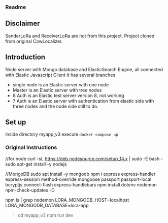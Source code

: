 
### Readme
## Disclaimer
SenderLoRa and ReceiverLoRa are not from this project.
Project cloned from original CowLocalizer.
## Introduction
Node server with Mongo database and ElasticSearch Engine, all connected with Elastic Javascript Client
It has several branches
- single node is an Elastic server with one node
- Master is an Elastic server with tree nodes
- 8 Auth is an Elastic test server version 8, not working
- 7 Auth is an Elastic server with authentication from elastic side with three nodes and the node side still to do.
## Set up 
Inside directory myapp_v3 execute
`docker-compose up `


### Original Instructions
//for node
curl -sL https://deb.nodesource.com/setup_14.x | sudo -E bash -
sudo apt-get install -y nodejs

//MongoDB
sudo apt install -y mongodb
npm i express express-handler express-session method-override mongoose passport passport-local bcryptjs connect-flash express-handlebars
npm install dotenv nodemon npm-check-updates -D

npm ls | grep nodemon
LORA_MONGODB_HOST=localhost
LORA_MONGODB_DATABASE=lora-app

>cd myapp_v3
>npm run dev
